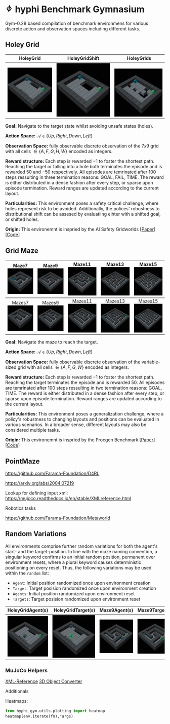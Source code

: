 # <img src="hyphi_gym/assets/hyphi.png" alt= “” width="24px" height="value"> hyphi Benchmark Gymnasium 

Gym-0.28 based compilation of benchmark environmens for various discrete action and observation spaces including different tasks.

## Holey Grid
HoleyGrid | HoleyGridShift | HoleyGrids
:--------:|:--------:|:--------:|
![](hyphi_gym/assets/render/HoleyGrid.png) | ![](hyphi_gym/assets/render/HoleyGridShift.png) | ![](hyphi_gym/assets/render/HoleyGrids.gif)

**Goal:** Navigate to the target state whilst avoiding unsafe states (holes).

**Action Space:** $\mathcal{A}\in\{Up,Right,Down,Left\}$

**Observation Space:** fully observable discrete observation of the $7x9$ grid with all cells $\in \{A,F,G,H,W\}$ encoded as integers.

**Reward structure:** Each step is rewarded $-1$ to foster the shortest path. Reaching the target or falling into a hole both terminates the episode and is rewarded $50$ and $-50$ respectively. All episodes are temrinated after 100 steps ressulting in three termination reasons: GOAL, FAIL, TIME. The reward is either distributed in a dense fashion after every step, or sparse upon episode termination. Reward ranges are updated according to the current layout. 

**Particularities:** 
This environment poses a safety critical challenge, where holes represent risk to be avoided. 
Additionally, the polices' robustness to distributional shift can be assesed by evaluatiing eihter with a shifted goal, or shifted holes. 

**Origin:** This environemnt is inspried by the AI Safety Gridworlds \[[Paper](https://arxiv.org/abs/1711.09883)\] \[[Code](https://github.com/deepmind/ai-safety-gridworlds)\]


## Grid Maze

Maze7![](hyphi_gym/assets/render/Maze7.png) | Maze9![](hyphi_gym/assets/render/Maze9.png) | Maze11![](hyphi_gym/assets/render/Maze11.png) | Maze13![](hyphi_gym/assets/render/Maze13.png) | Maze15![](hyphi_gym/assets/render/Maze15.png)
:-:|:-:|:--:|:--:|:--:|
Mazes7![](hyphi_gym/assets/render/Mazes7.gif) | Mazes9![](hyphi_gym/assets/render/Mazes9.gif) | Mazes11![](hyphi_gym/assets/render/Mazes11.gif) | Mazes13![](hyphi_gym/assets/render/Mazes13.gif) | Mazes15![](hyphi_gym/assets/render/Mazes15.gif)

**Goal:** Navigate the maze to reach the target.

**Action Space:** $\mathcal{A}\in\{Up,Right,Down,Left\}$

**Observation Space:** fully observable discrete observation of the variable-sized grid with all cells $\in \{A,F,G,W\}$ encoded as integers.  

**Reward structure:** Each step is rewarded $-1$ to foster the shortest path. Reaching the target terminates the episode and is rewarded $50$. All episodes are temrinated after 100 steps ressulting in two termination reasons: GOAL, TIME. The reward is either distributed in a dense fashion after every step, or sparse upon episode termination. Reward ranges are updated according to the current layout. 

**Particularities:** This environment poses a generalization challenge, where a policy's robustness to changing layouts and positions can be evaluated in various scenarios. In a broader sense, different layouts may also be considered multiple tasks. 

**Origin:** This environemnt is inspried by the Procgen Benchmark \[[Paper](https://arxiv.org/abs/1912.01588)\] \[[Code](https://github.com/openai/procgen)\]


## PointMaze

https://github.com/Farama-Foundation/D4RL

https://arxiv.org/abs/2004.07219

Lookup for defining input xml:
https://mujoco.readthedocs.io/en/stable/XMLreference.html


Robotics tasks 

https://github.com/Farama-Foundation/Metaworld




## Random Variations

All environments comprise further random variations for both the agent's start- and the target-position.
In line with the maze naming convention, a singular keyword confirms to an initial random position, permanent over environment resets, where a plural keyword causes deterministic positioning on every reset.
Thus, the following variations may be used within the `random` list:

- ``Agent``: Initial position randomized once upon environment creation
- ``Target``: Target posision randomized once upon environment creation
- ``Agents``: Initial position randomized upon environment reset
- ``Targets``: Target posision randomized upon environment reset


HoleyGridAgent(s) | HoleyGridTarget(s) | Maze9Agent(s) | Maze9Target(s)
:----------------:|:----------------:|:----------------:|:----------------:|
![](hyphi_gym/assets/render/HoleyGridAgents.gif) | ![](hyphi_gym/assets/render/HoleyGridTargets.gif) | ![](hyphi_gym/assets/render/Maze9Agents.gif) | ![](hyphi_gym/assets/render/Maze9Targets.gif)

### MuJoCo Helpers

[XML-Reference](https://mujoco.readthedocs.io/en/stable/XMLreference.html#asset-mesh-refquat)
[3D Object Converter](https://github.com/kevinzakka/obj2mjcf)
   

Additionals 

Heatmaps:
```py
from hyphi_gym.utils.plotting import heatmap
heatmap(env.iterate(fn),*args) 
```
